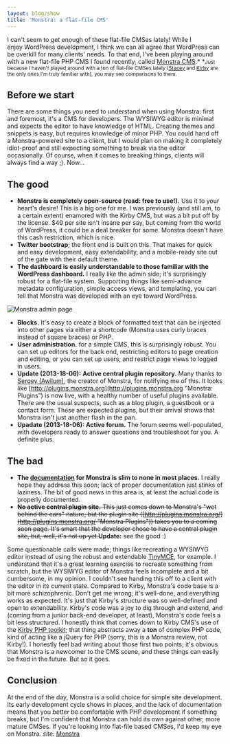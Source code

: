 ```yaml
---
layout: blog/show
title: 'Monstra: a flat-file CMS'
---
```


I can't seem to get enough of these flat-file CMSes lately! While I enjoy WordPress development, I think we can all agree that WordPress can be overkill for many clients' needs. To that end, I've been playing around with a new flat-file PHP CMS I found recently, called [Monstra CMS](http://monstra.org/ "Monstra CMS").* *<small>Just because I haven't played around with a ton of flat-file CMSes lately ([Stacey](http://www.staceyapp.com/ "Stacey") and [Kirby](http://getkirby.com/ "Kirby") are the only ones I'm truly familiar with), you may see comparisons to them.</small>

## Before we start

There are some things you need to understand when using Monstra: first and foremost, it's a CMS for developers. The WYSIWYG editor is minimal and expects the editor to have knowledge of HTML. Creating themes and snippets is easy, but requires knowledge of minor PHP. You could hand off a Monstra-powered site to a client, but I would plan on making it completely idiot-proof and still expecting something to break via the editor occasionally. Of course, when it comes to breaking things, clients will always find a way ;). Now...

## The good

- **Monstra is completely open-source (read: free to use!).** Use it to your heart's desire! This is a big one for me. I was previously (and still am, to a certain extent) enamored with the Kirby CMS, but was a bit put off by the license. $49 per site isn't insane per say, but coming from the world of WordPress, it could be a deal breaker for some. Monstra doesn't have this cash restriction, which is nice.
- **Twitter bootstrap**; the front end is built on this. That makes for quick and easy development, easy extendability, and a mobile-ready site out of the gate with their default theme.
- **The dashboard is easily understandable to those familiar with the WordPress dashboard.** I really like the admin side; it's surprisingly robust for a flat-file system. Supporting things like semi-advance metadata configuration, simple access views, and templating, you can tell that Monstra was developed with an eye toward WordPress.

![Monstra admin page](http://res.cloudinary.com/dstrunk/image/upload/v1414083574/Screen-Shot-2013-04-16-at-09_59_15_f71rtz.png)

- **Blocks.** It's easy to create a block of formatted text that can be injected into other pages via either a shortcode (Monstra uses curly braces instead of square braces) or PHP.
- **User administration.** for a simple CMS, this is surprisingly robust. You can set up editors for the back end, restricting editors to page creation and editing, or you can set up users, and restrict page views to logged in users.
- **Update (2013-18-06):** **Active central plugin repository.** Many thanks to [Sergey (Awilum)](http://awilum.monstra.org/ "SERGEY ROMANENKO | Awilum"), the creator of Monstra, for notifying me of this. It looks like [http://plugins.monstra.org](http://plugins.monstra.org "Monstra: Plugins") is now live, with a healthy number of useful plugins available. There are the usual suspects, such as a blog plugin, a guestbook or a contact form. These are expected plugins, but their arrival shows that Monstra isn't just another flash in the pan.
- **Upadate (2013-18-06): Active forum.** The forum seems well-populated, with developers ready to answer questions and troubleshoot for you. A definite plus.

## The bad

- **The [documentation](http://monstra.org/documentation "Monstra documentation") for Monstra is slim to none in most places.** I really hope they address this soon; lack of proper documentation just stinks of laziness. The bit of good news in this area is, at least the actual code is properly documented.
- <del>**No active central plugin site.** This just comes down to Monstra's "wet behind the ears" nature, but the plugin site ([http://plugins.monstra.org/](http://plugins.monstra.org/ "Monstra Plugins")) takes you to a coming soon page. It's smart that the developer chose to have a central plugin site, but, well, it's not up yet.</del>**Update:** see the good :)

Some questionable calls were made; things like recreating a WYSIWYG editor instead of using the robust and extendable [TinyMCE](http://www.tinymce.com/ "Tiny MCE"), for example. I understand that it's a great learning exercise to recreate something from scratch, but the WYSIWYG editor of Monstra feels incomplete and a bit cumbersome, in my opinion. I couldn't see handing this off to a client with the editor in its current state. Compared to Kirby, Monstra's code base is a bit more schizophrenic. Don't get me wrong; it's well-done, and everything works as expected. It's just that Kirby's structure was so well-defined and open to extendability. Kirby's code was a joy to dig through and extend, and (coming from a junior back-end developer, at least), Monstra's code feels a bit less structured. I honestly think that comes down to Kirby CMS's use of the [Kirby PHP toolkit](http://toolkit.getkirby.com/ "Kirby Toolkit"); that thing abstracts away a **ton** of complex PHP code, kind of acting like a jQuery for PHP (sorry, this is a Monstra review, not Kirby!). I honestly feel bad writing about those first two points; it's obvious that Monstra is a newcomer to the CMS scene, and these things can easily be fixed in the future. But so it goes.

## Conclusion

At the end of the day, Monstra is a solid choice for simple site development. Its early development cycle shows in places, and the lack of documentation means that you better be comfortable with PHP development if something breaks, but I'm confident that Monstra can hold its own against other, more mature CMSes. If you're looking into flat-file based CMSes, I'd keep my eye on Monstra. *site:* [Monstra](http://monstra.org/ "Monstra")
